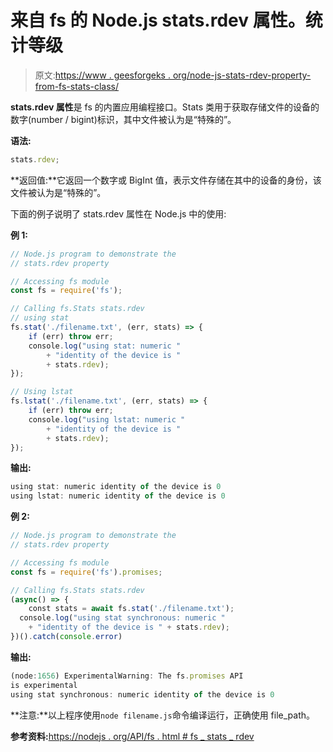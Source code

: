 # 来自 fs 的 Node.js stats.rdev 属性。统计等级

> 原文:[https://www . geesforgeks . org/node-js-stats-rdev-property-from-fs-stats-class/](https://www.geeksforgeeks.org/node-js-stats-rdev-property-from-fs-stats-class/)

**stats.rdev 属性**是 fs 的内置应用编程接口。Stats 类用于获取存储文件的设备的数字(number / bigint)标识，其中文件被认为是“特殊的”。

**语法:**

```js
stats.rdev;
```

**返回值:**它返回一个数字或 BigInt 值，表示文件存储在其中的设备的身份，该文件被认为是“特殊的”。

下面的例子说明了 stats.rdev 属性在 Node.js 中的使用:

**例 1:**

```js
// Node.js program to demonstrate the   
// stats.rdev property

// Accessing fs module
const fs = require('fs');

// Calling fs.Stats stats.rdev
// using stat
fs.stat('./filename.txt', (err, stats) => {
    if (err) throw err;
    console.log("using stat: numeric "
        + "identity of the device is " 
        + stats.rdev);
});

// Using lstat
fs.lstat('./filename.txt', (err, stats) => {
    if (err) throw err;
    console.log("using lstat: numeric "
        + "identity of the device is " 
        + stats.rdev);
});
```

**输出:**

```js
using stat: numeric identity of the device is 0
using lstat: numeric identity of the device is 0

```

**例 2:**

```js
// Node.js program to demonstrate the   
// stats.rdev property

// Accessing fs module
const fs = require('fs').promises;

// Calling fs.Stats stats.rdev
(async() => {
    const stats = await fs.stat('./filename.txt');
  console.log("using stat synchronous: numeric "
    + "identity of the device is " + stats.rdev);
})().catch(console.error)
```

**输出:**

```js
(node:1656) ExperimentalWarning: The fs.promises API 
is experimental 
using stat synchronous: numeric identity of the device is 0

```

**注意:**以上程序使用`node filename.js`命令编译运行，正确使用 file_path。

**参考资料:**[https://nodejs . org/API/fs . html # fs _ stats _ rdev](https://nodejs.org/api/fs.html#fs_stats_rdev)